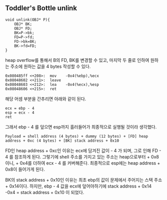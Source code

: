 Toddler's Bottle unlink
-------------

```
void unlink(OBJ* P){
	OBJ* BK;
	OBJ* FD;
	BK=P->bk;
	FD=P->fd;
	FD->bk=BK;
	BK->fd=FD;
}
```

heap overflow를 통해서 B의 FD, BK를 변경할 수 있고, 마지막 두 줄로 인하여 원하는 주소에 원하는 값을 4 bytes 작성할 수 있다.

```
0x080485ff <+208>:	mov    -0x4(%ebp),%ecx
0x08048602 <+211>:	leave  
0x08048603 <+212>:	lea    -0x4(%ecx),%esp
0x08048606 <+215>:	ret
```

해당 어셈 부분을 간추리면 아래와 같이 된다.

```
ecx = ebp - 4
esp = ecx - 4
ret
```

그래서 ebp - 4 를 덮으면 esp까지 흘러들어가 최종적으로 실행될 것이라 생각했다.

```
Payload = shell address (4 bytes) + dummy (12 bytes) + [FD] heap address + 0xc (4 bytes) + [BK] stack address + 0x10
```
FD인 heap address + 0xc인 이유는 ecx에 담겨진 값이 - 4 가 되며, 그로 인해 FD - 4 를 참조하게 된다.
그렇기에 shell 주소를 가지고 있는 주소는 heap으로부터 + 0x8 이니, + 0x4를 더하여 ecx - 4 를 커버해준다.
최종적으로 esp에는 heap address + 0x8이 들어가게 된다.

BK의 stack address + 0x10인 이유는 최초 ebp의 값이 문제에서 주어지는 스택 주소 + 0x14이다.
하지만, ebp - 4 값을 ecx에 덮어야하기에 stack address + 0x14 -0x4 = stack address + 0x10 이 되었다.
